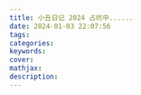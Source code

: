 ```yaml
---
title: 小丑日记 2024 占坑中......
date: 2024-01-03 22:07:56
tags:
categories:
keywords:
cover:
mathjax:
description:
---
```

